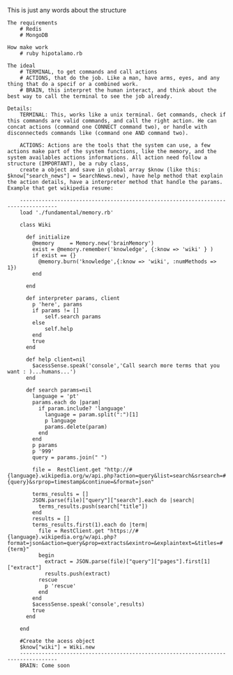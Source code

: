 This is just any words about the structure
	
	The requirements
		# Redis
		# MongoDB

	How make work
		# ruby hipotalamo.rb

	The ideal
		# TERMINAL, to get commands and call actions
		# ACTIONS, that do the job. Like a man, have arms, eyes, and any thing that do a specif or a combined work.
		# BRAIN, this interpret the human interact, and think about the best way to call the terminal to see the job already.

	Details:
		TERMINAL: This, works like a unix terminal. Get commands, check if this commands are valid commands, and call the right action. He can concat actions (command one CONNECT command two), or handle with disconnecteds commands like (command one AND command two).

		ACTIONS: Actions are the tools that the system can use, a few actions make part of the system functions, like the memory, and the system availables actions informations. All action need follow a structure (IMPORTANT), be a ruby class,
		create a object and save in global array $know (like this: $know["search_news"] = SearchNews.new), have help method that explain the action details, have a interpreter method that handle the params. Example that get wikipedia resume:
			
		----------------------------------------------------------------------------------
		load './fundamental/memory.rb'

		class Wiki

		  def initialize
		    @memory     = Memory.new('brainMemory')
		    exist = @memory.remember('knowledge', {:know => 'wiki' } )
		    if exist == {}
		      @memory.burn('knowledge',{:know => 'wiki', :numMethods => 1})
		    end

		  end

		  def interpreter params, client
		    p 'here', params
		    if params != []
		        self.search params
		    else
		        self.help
		    end
		    true
		  end

		  def help client=nil
		    $acessSense.speak('console','Call search more terms that you want : )...humans...')
		  end

		  def search params=nil
		    language = 'pt'
		    params.each do |param|
		      if param.include? 'language'
		        language = param.split(":")[1]
		        p language
		        params.delete(param)
		      end
		    end
		    p params
		    p '999'
		    query = params.join(" ")

		    file =  RestClient.get "http://#{language}.wikipedia.org/w/api.php?action=query&list=search&srsearch=#{query}&srprop=timestamp&continue=&format=json"

		    terms_results = []
		    JSON.parse(file)["query"]["search"].each do |search|
		      terms_results.push(search["title"])
		    end
		    results = []
		    terms_results.first(1).each do |term|
		      file = RestClient.get "https://#{language}.wikipedia.org/w/api.php?format=json&action=query&prop=extracts&exintro=&explaintext=&titles=#{term}"
		      begin 
		        extract = JSON.parse(file)["query"]["pages"].first[1]["extract"]
		        results.push(extract)
		      rescue
		        p 'rescue'
		      end
		    end
		    $acessSense.speak('console',results)
		    true
		  end
		    
		end

		#Create the acess object
		$know["wiki"] = Wiki.new
		----------------------------------------------------------------------------------
		BRAIN: Come soon